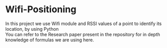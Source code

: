 # Wifi-Positioning
In this project we use Wifi module and RSSI values of a point to identify its location, by using Python  
You can refer to the Research paper present in the repository for in depth knowledge of formulas we are using here.
